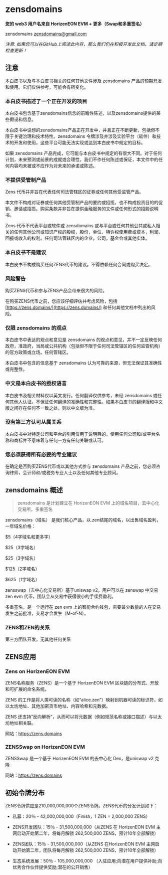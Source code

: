 # zensdomains
**您的 web3 用户名来自 HorizenEON EVM + 更多（Swap和多重签名）**

zensdomains zensdomains@gmail.com

_注意: 如果您可以在GitHub上阅读此内容，那么我们仍在积极开发此文档。请定期检查更新！_

## 注意

本白皮书以及与本白皮书相关的任何其他文件涉及 zensdomains 产品的预期开发和使用。它们仅供参考，可能会有所变化。

### 本白皮书描述了一个正在开发的项目

本白皮书包含基于zensdomains信念的前瞻性陈述，以及zensdomains提供的某些假设和信息。

本白皮书中设想的zensdomains产品正在开发中，并且正在不断更新，包括但不限于关键治理和技术特性。zensdomains 令牌涉及并涉及实验平台（软件）和技术的开发和使用，这些平台可能无法实现或达到本白皮书中规定的目标。

如果 zensdomains 产品完成，它可能与本白皮书中规定的有很大不同。对于任何计划，未来预测或前景的成就或合理性，我们不作任何陈述或保证，本文件中的任何内容均未被或不应作为对未来的承诺或陈述。


### 不提供受管制产品

Zens 代币并非旨在代表任何司法管辖区的证券或任何其他受监管产品。

本文件不构成对证券或任何其他受管制产品的要约或招揽，也不构成投资目的的促销，邀请或招揽。购买条款并非旨在提供金融服务的文件或任何形式的招股说明书。

Zens 代币不代表平台或软件或 zensdomains 或与平台或任何其他公共或私人相关的任何其他公司或知识产权的股权，股份，单位，特许权使用费或资本，利润，回报或收入的权利。任何司法管辖区内的企业，公司，基金会或其他实体。


### 本白皮书不是建议

本白皮书不构成购买任何ZENS代币的建议。不得依赖任何合同或购买决定。

### 风险警告

购买ZENS代币和参与ZENS产品会带来很大的风险。

在购买ZENS代币之前，您应该仔细评估并考虑风险，包括 [https://zens.domains/](https://zens.domains/) 和任何其他文档中列出的风险。


### 仅限 zensdomains 的观点

本白皮书中表达的观点和意见是 zensdomains 的观点和意见，并不一定反映任何政府，准政府，当局或公共机构（包括但不限于任何司法管辖区的任何监管机构）的官方政策或立场。任何管辖区。

本白皮书中包含的信息基于 zensdomains 认为可靠的来源，但无法保证其准确性或完整性。

### 中文是本白皮书的授权语言

本白皮书及相关材料仅以英文发行。任何翻译仅供参考，未经 zensdomains 或任何其他人认证。不保证任何翻译的准确性和完整性。如果本白皮书的翻译版和中文版之间存在任何不一致之处，则以中文版为准。


### 没有第三方认可从属关系

本白皮书中对特定公司和平台的引用仅用于说明目的。使用任何公司和/或平台名称和商标并不意味着与任何一方有任何关联或认可。

### 您必须获得所有必要的专业建议

在确定是否购买ZENS代币或以其他方式参与 zensdomains 产品之前，您必须咨询律师，会计师和/或税务专业人士以及任何其他专业顾问。

## zensdomains 概述 ##

> zensdomains 是计划建立在 HorizenEON EVM 上的域名项目，去中心化交易所，多重签名

zensdomains（域名） 是我们核心产品，以.zen结尾的域名，以出售域名盈利，一年域名价格：

$5（4字域名和更多字）

$25（3字域名）

$25（3字域名）

$125（2字域名）

$625（1字域名）

zensswap（去中心化交易所）基于uniswap v2，用户可以在 zenswap 中交易 zen evm 代币，团队会从交易中获得很小的手续费盈利。

多重签名，是一个运行在 zen evm 上的智能合约钱包，需要最少数量的人在交易发生之前批准，交易才会发生（M-of-N）。


### ZENS和ZEN的关系

第三方团队开发，无其他任何关系

## ZENS应用

### Zens on HorizenEON EVM

ZENS名称服务（ZENS）是一个基于 HorizenEON EVM 区块链的分布式、开放和可扩展的命名系统。

ZENS 的工作是将人类可读的名称（如“alice.zen”）映射到机器可读的标识符，如以太坊地址、其他加密货币地址、内容哈希和元数据。

ZENS 还支持“反向解析”，从而可以将元数据（例如规范名称或接口描述）与以太坊地址相关联。

网站：https://zens.domains


### ZENSSwap on HorizenEON EVM

ZENSSwap 是一个基于 HorizenEON EVM 的去中心化 Dex，是uniswap v2 克隆.

网站：https://zens.domains

## 初始令牌分布

ZENS令牌供应是210,000,000,000个ZENS令牌。ZENS代币的分发计划如下：

* 私募：20％ - 42,000,000,000（Finish，1 ZEN = 2,000,000 ZENS）

* ZENS开发团队：15％ - 31,500,000,000（从ZENS 在 HorizenEON EVM 主网启动开始第二年，将每月解锁 262,500,000 ZENS，预计10年全部解锁）

* ZENS团队：15％ - 31,500,000,000（从ZENS 在HorizenEON EVM 主网启动开始第二年，团队将每月解锁 262,500,000 ZENS，预计10年全部解锁）

* 生态系统发展：50％ - 105,000,000,000 （入驻应用;向潜在用户提供补助;向优秀合作伙伴提供奖励;潜在的公开销售）




